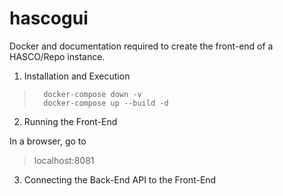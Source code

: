 # hascogui
Docker and documentation required to create the front-end of a HASCO/Repo instance.

1. Installation and Execution

>       docker-compose down -v
>       docker-compose up --build -d

2. Running the Front-End

In a browser, go to 

> localhost:8081

3. Connecting the Back-End API to the Front-End


